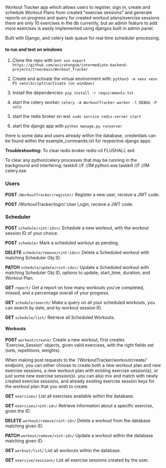Workout Tracker app which allows users to register, sign in, create and schedule Workout Plans from created "exercise sessions" and generate reports on progress and query for created workout plans/exercise sessions.
there are only 10 exercises in the db currently, but an admin feature to add more exercises is easily implemented using djangos built in admin panel. 

Built with Django, and celery task queue for real time scheduler processing.

#### **to run and test on windows** 

1) Clone the repo with svn:
   `svn export https://github.com/asiratongue/intermediate-backend-projects/tree/main/Workout_Tracker`

2) Create and activate the virtual environment with:
`python3 -m venv venv` 
`PS venv\Scripts\activate (on windows)`

3) Install the dependencies:
`pip install -r requirements.txt`

4) start the celery worker:
`celery -A WorkoutTracker worker -l DEBUG -P solo`

5) start the redis broker on wsl:
`sudo service redis-server start`

6) start the django app with 
`python manage.py runserver`

there is some data and users already within the database, credentials can be found within the example_commands.txt for respective django apps.

**Troubleshooting:**
To clear redis broker
redis-cli
FLUSHALL
exit

To clear any python/celery processes that may be running in the background and interfering:
taskkill //F //IM python.exe
taskkill //F //IM celery.exe

### **Users**

**POST** `/WorkoutTracker/register/` 
Register a new user, recieve a JWT code.

**POST** /WorkoutTracker/login/ 
User Login, recieve a JWT code.


### **Scheduler**

**POST** `schedule/<int:idx>/` 
Schedule a new workout, with the workout session ID of your choice.

**POST** `schedule/`
Mark a scheduled workout as pending.

**DELETE** `schedule/remove/<int:idx>/`
Delete a Scheduled workout with matching Scheduler Obj ID.

**PATCH** `schedule/update/<int:idx>/`
Update a Scheduled workout with matching Scheduler Obj ID, options to update, start_time, duration, and Workout Plan.

**GET** `report/`
Get a report on how many workouts you've completed, missed, and a percentage overall of your progress.

**GET** `schedule/search/`
Make a query on all your scheduled workouts, you can search by date, and by workout session ID.

**GET** `schedule/list/`
Retrieve all Scheduled Workouts.


#### **Workouts**

**POST** `workout/create/`
Create a new workout, first creates 'Exercise_Session' objects, given valid exercises, with the right fields set (sets, repetitions, weights).

When making post requests to the '/WorkoutTracker/workout/create/' endpoint, you can either choose to create both a new workout plan and new exercise sessions, a new workout plan with existing exercise session(s), or just some new exercise session(s).
you can also mix and match with newly created exercise sessions, and already existing exercise session keys for the workout plan that you wish to create.

 

**GET** `exercises/`
List all exercises available within the database.

**GET** `exercises/<int:id>/`
Retrieve information about a specific exercise, given the ID.

**DELETE** `workout/remove/<int:id>/`
Delete a workout from the database matching given ID.

**PATCH** `workout/remove/<int:id>/`
Update a workout within the database matching given ID.

**GET** `workout/list/`
List all workouts within the database.

**GET** `exercise/sessions/`
List all exercise sessions created by the user.
